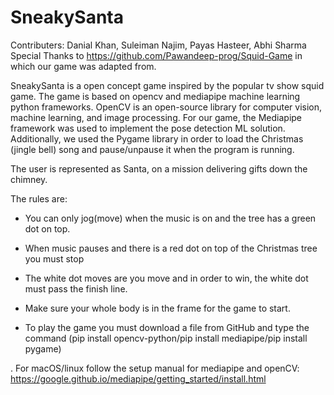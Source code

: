 # SneakySanta
 
Contributers: Danial Khan, Suleiman Najim, Payas Hasteer, Abhi Sharma
Special Thanks to https://github.com/Pawandeep-prog/Squid-Game in which our game was adapted from.

SneakySanta is a open concept game inspired by the popular tv show squid game. The game is based on opencv and mediapipe machine learning python frameworks. OpenCV is an open-source library for computer vision, machine learning, and image processing. For our game, the Mediapipe framework was used to implement the pose detection ML solution. Additionally, we used the Pygame library in order to load the Christmas (jingle bell) song and pause/unpause it when the program is running.

The user is represented as Santa, on a mission delivering gifts down the chimney.

The rules are:

- You can only jog(move) when the music is on and the tree has a green dot on top.

- When music pauses and there is a red dot on top of the Christmas tree you must stop

- The white dot moves are you move and in order to win, the white dot must pass the finish line.

- Make sure your whole body is in the frame for the game to start.

- To play the game you must download a file from GitHub and type the command (pip install opencv-python/pip install mediapipe/pip install pygame)

. For macOS/linux follow the setup manual for mediapipe and openCV: https://google.github.io/mediapipe/getting_started/install.html
